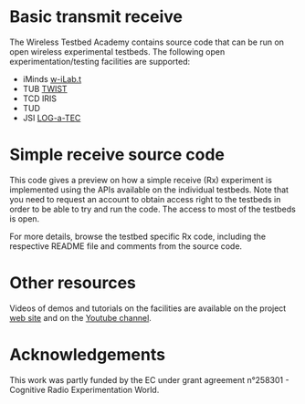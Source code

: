 Basic transmit receive
=====

The Wireless Testbed Academy contains source code that can be run on open wireless experimental testbeds. The following open experimentation/testing facilities are supported:
* iMinds [w-iLab.t](http://doc.ilabt.iminds.be/ilabt-documentation/wilabfacility.html)
* TUB [TWIST](http://www.twist.tu-berlin.de/wiki)
* TCD IRIS
* TUD
* JSI [LOG-a-TEC](http://log-a-tec.eu/overview.html)


Simple receive source code
===========================
This code gives a preview on how a simple receive (Rx) experiment is implemented using the APIs available on the individual testbeds. Note that you need to request an account to obtain access right to the testbeds in order to be able to try and run the code. The access to most of the testbeds is open.

For more details, browse the testbed specific Rx code, including the respective README file and comments from the source code.


Other resources
===============
Videos of demos and tutorials on the facilities are available on the project [web site](http://www.crew-project.eu/demos) and on the [Youtube channel](https://www.youtube.com/user/FP7ictCREW). 


Acknowledgements
================
This work was partly funded by the EC under grant agreement n°258301 - Cognitive Radio Experimentation World. 
